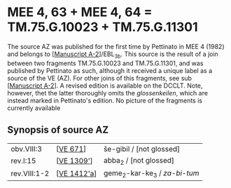 # MEE 4, 63 + MEE 4, 64 = TM.75.G.10023 + TM.75.G.11301

The source AZ was published for the first time by Pettinato in MEE 4 (1982) and belongs to [[Manuscript A-2]]/EBL<sub>3b</sub>. This source is the result of a join between two fragments TM.75.G.10023 and TM.75.G.11301, and was published by Pettinato as such, although it received a unique label as a source of the VE (AZ). For other joins of this fragments, see sub [[Manuscript A-2]]. A revised edition is available on the DCCLT. Note, however, thet the latter thoroughly omits the *glossenkeilen*, which are instead marked in Pettinato's edition. No picture of the fragments is currently available

## Synopsis of source AZ

|              |               |                                                                |
| ------------ | ------------- | -------------------------------------------------------------- |
| obv.VIII:3   | [[VE 671]]    | še-gibil / [not glossed]                                       |
| rev.I:15     | [[VE 1309']]  | abba<sub>2</sub> / [not glossed]                               |
| rev.VIII:1-2 | [[VE 1412'a]] | geme<sub>2</sub>-kar-ke<sub>3</sub> / *za-bi*<sub></sub>-*tum* |


[//begin]: # "Autogenerated link references for markdown compatibility"
[Manuscript A-2]: <Manuscript A-2> "Manuscript A-2"
[VE 671]: <VE 671> "VE 671"
[VE 1309']: <VE 1309'> "VE 1309': 𒀋"
[VE 1412'a]: <VE 1412'a> "VE 1412'a"
[//end]: # "Autogenerated link references"
